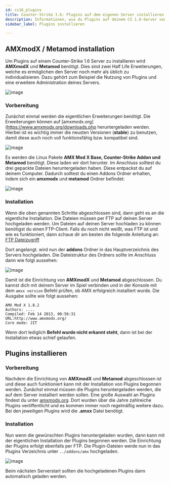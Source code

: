 ```yaml
---
id: cs16_plugins
title: Counter-Strike 1.6: Plugins auf dem eigenen Server installieren
description: Informationen, wie du Plugins auf deinem CS 1.6-Server von ZAP-Hosting installieren kannst - ZAP-Hosting.com Dokumentationen
sidebar_label: Plugins installieren

---
```




## AMXmodX / Metamod installation

Um Plugins auf einem Counter-Strike 1.6 Server zu installieren wird **AMXmodX** und **Metamod** benötigt. Dies sind zwei Half Life Erweiterungen, welche es ermöglichen den Server noch mehr als üblich zu individualisieren. Dazu gehört zum Beispiel die Nutzung von Plugins und eine erweitere Administration deines Servers.

![image](https://user-images.githubusercontent.com/26007280/189676187-c08cf45f-578d-4cbe-ba76-8d59792ea5c3.png)


### Vorbereitung

Zunächst einmal werden die eigentlichen Erweiterungen benötigt. Die Erweiterungen können auf [amxmodx.org](https://www.amxmodx.org/downloads.php heruntergeladen werden. Hierbei ist es wichtig immer die neusten Versionen (**stable**) zu benutzen, damit diese auch noch voll funktionsfähig bzw. kompatibel sind.

![image](https://user-images.githubusercontent.com/26007280/189676150-be03a51b-65d2-4de5-9670-c9b0b9fc5f31.png)

Es werden die Linux Pakete **AMX Mod X Base, Counter-Strike Addon und Metamod** benötigt. Diese laden wir dort herunter. Im Anschluss solltest du drei gepackte Dateien heruntergeladen haben. Diese entpackst du auf deinem Computer. Dadurch solltest du einen Addons Ordner erhalten, indem sich ein **amxmodx** und **metamod** Ordner befindet: 


![image](https://user-images.githubusercontent.com/26007280/189676092-8c9e94c0-dccf-469d-b58b-c67681cb4828.png)




### Installation

Wenn die oben genannten Schritte abgeschlossen sind, dann geht es an die eigentliche Installation. Die Dateien müssen per FTP auf deinen Server hochgeladen werden. Um Dateien auf deinen Server hochladen zu können benötigst du einen FTP-Client. Falls du noch nicht weißt, was FTP ist und wie es funktioniert, dann schaue dir am besten die folgende Anleitung an: [FTP Dateizugriff](https://zap-hosting.com/guides/docs/de/gameserver_ftpaccess/)



Dort angelangt. wird nun der **addons** Ordner in das Hauptverzeichnis des Servers hochgeladen. Die Dateistruktur des Ordners sollte im Anschluss dann wie folgt aussehen:

![image](https://user-images.githubusercontent.com/26007280/189676236-81210c54-5319-4c72-b350-d41f3c40b95c.png)



Damit ist die Einrichtung von **AMXmodX** und **Metamod** abgeschlossen. Du kannst dich mit deinem Server im Spiel verbinden und in der Konsole mit dem ``amxx version`` Befehl prüfen, ob AMX erfolgreich installiert wurde. Die Ausgabe sollte wie folgt aussehen:

```
AMX Mod X 1.8.2
Authors: ....
Compiled: Feb 14 2013, 00:56:31
URL:http://www.amxmodx.org/
Core mode: JIT
```

Wenn dort lediglich **Befehl wurde nicht erkannt steht**, dann ist bei der Installation etwas schief gelaufen. 



## Plugins installieren

### Vorbereitung

Nachdem die Einrichtung von **AMXmodX** und **Metamod** abgeschlossen ist und diese auch funktioniert kann mit der Installation von Plugins begonnen werden.  Zunächst einmal müssen die Plugins heruntergeladen werden, die auf dem Server installiert werden sollen. Eine große Auswahl an Plugins findest du unter [amxmodx.org](https://www.amxmodx.org/compiler.php). Dort wurden über die Jahre zahlreiche Plugins veröffentlicht und es kommen immer noch regelmäßig weitere dazu. Bei den jeweiligen Plugins wird die **.amxx** Datei benötigt. 



### Installation

Nun wenn die gewünschten Plugins heruntergeladen wurden, dann kann mit der eigentlichen Installation der Plugins begonnen werden. Die Einrichtung der Plugins erfolgt ebenfalls per FTP. Die Plugin-Dateien werde nun in das Plugins Verzeichnis unter ``../addons/amx`` hochgeladen. 

![image](https://user-images.githubusercontent.com/26007280/189676311-9a9ccc7b-6694-417f-80cb-3ca7b0bb49e4.png)


Beim nächsten Serverstart sollten die hochgeladenen Plugins dann automatisch geladen werden. 
